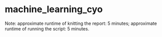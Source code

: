 # machine_learning_cyo

Note: approximate runtime of knitting the report: 5 minutes; approximate runtime of running the script: 5 minutes.